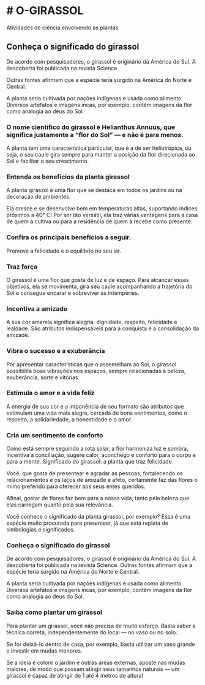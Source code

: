 <h1 ![image](https://user-images.githubusercontent.com/106621932/202905388-c57ca60c-4471-4a02-a667-6313d8c74757.png)
># O-GIRASSOL</h1>
<p>Atividades de ciência envolvendo as plantas</p>

<h2>Conheça o significado do girassol</h2>
<p>De acordo com pesquisadores, o girassol é originário da América do Sul. A descoberta foi publicada na revista Science.</p> 
<p>Outras fontes afirmam que a espécie teria surgido na América do Norte e Central.</p>
<p>A planta seria cultivada por nações indígenas e usada como alimento. Diversos artefatos e imagens incas, por exemplo, contêm imagens da flor como analogia ao deus do Sol.</p>

<h3>O nome científico do girassol é Helianthus Annuus, que significa justamente a “flor do Sol” — e não é para menos.</h3>
<p>A planta tem uma característica particular, que é a de ser heliotrópica, ou seja, o seu caule gira sempre para manter a posição da flor direcionada ao Sol e facilitar o seu crescimento.<p/>

<h3>Entenda os benefícios da planta girassol</h3>
<p>A planta girassol é uma flor que se destaca em todos os jardins ou na decoração de ambientes.</p>
<p>Ela cresce e se desenvolve bem em temperaturas altas, suportando índices próximos a 40° C! Por ser tão versátil, ela traz várias vantagens para a casa de quem a cultiva ou para a residência de quem a recebe como presente.<p/>

<h3>Confira os principais benefícios a seguir.</h3>
<p>Promove a felicidade e o equilíbrio no seu lar. </p>

<h3>Traz força</h3>
<p>O girassol é uma flor que gosta de luz e de espaço. Para alcançar esses objetivos, ela se movimenta, gira seu caule acompanhando a trajetória do Sol e consegue encarar e sobreviver às intempéries.</p>

<h3>Incentiva a amizade</h3>
A sua cor amarela significa alegria, dignidade, respeito, felicidade e lealdade. São atributos indispensáveis para a conquista e a consolidação da amizade.

<h3>Vibra o sucesso e a exuberância</h3>
Por apresentar características que o assemelham ao Sol, o girassol possibilita boas vibrações nos espaços, sempre relacionadas à beleza, exuberância, sorte e vitórias.
⠀
<h3>Estimula o amor e a vida feliz</h3>
A energia de sua cor e a imponência de seu formato são atributos que estimulam uma vida mais alegre, cercada de bons sentimentos, como o respeito, a solidariedade, a honestidade e o amor.

<h3>Cria um sentimento de conforto</h3>
<p>Como está sempre seguindo a rota solar, a flor harmoniza luz e sombra, incentiva a conciliação, sugere calor, aconchego e conforto para o corpo e para a mente.
Significado do girassol: a planta que traz felicidade</p>

<p>Você, que gosta de presentear e agradar as pessoas, fortalecendo os relacionamentos e os laços de amizade e afeto, certamente faz das flores o mimo preferido para oferecer aos seus entes queridos.</p>

<p>Afinal, gostar de flores faz bem para a nossa vida, tanto pela beleza que elas carregam quanto pela sua relevância.</p>

<p>Você conhece o significado da planta girassol, por exemplo? Essa é uma espécie muito procurada para presentear, já que está repleta de simbologias e significados.</p>

<h3>Conheça o significado do girassol </h3>
<p>De acordo com pesquisadores, o girassol é originário da América do Sul. A descoberta foi publicada na revista Science. Outras fontes afirmam que a espécie teria surgido na América do Norte e Central.</p>

<p>A planta seria cultivada por nações indígenas e usada como alimento. Diversos artefatos e imagens incas, por exemplo, contêm imagens da flor como analogia ao deus do Sol.</p>

<h3>Saiba como plantar um girassol</h3>
<p>Para plantar um girassol, você não precisa de muito esforço. Basta saber a técnica correta, independentemente do local — no vaso ou no solo.</p>
<p>Se for deixá-lo dentro de casa, por exemplo, basta utilizar um vaso grande e investir em mudas menores.</p>

<p>Se a ideia é colorir o jardim e outras áreas externas, aposte nas mudas maiores, de modo que possam atingir seus tamanhos naturais — um girassol é capaz de atingir de 1 até 4 metros de altura!</p>


